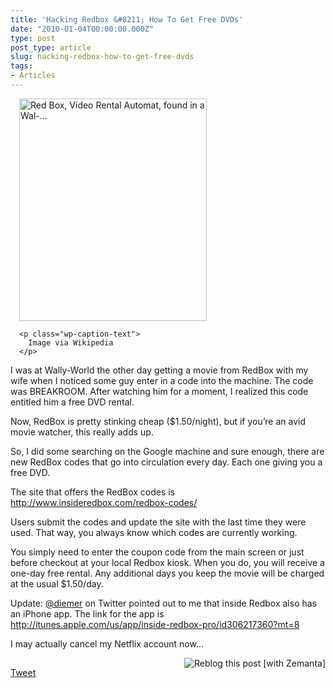 ```yaml
---
title: 'Hacking Redbox &#8211; How To Get Free DVDs'
date: "2010-01-04T00:00:00.000Z"
type: post 
post_type: article
slug: hacking-redbox-how-to-get-free-dvds
tags: 
- Articles
---
```

<div class="zemanta-img" style="width: 310px; margin: 1em;">
  <div class="wp-caption aligncenter" style="width: 310px">
    <a href="http://commons.wikipedia.org/wiki/Image:Red_Box_Video_Rental_Automat.jpg"><img src="http://brandontreb.com/wp-content/uploads/2010/01/300px-Red_Box_Video_Rental_Automat.jpg" alt="Red Box, Video Rental Automat, found in a Wal-…" width="300" height="356" /></a> 
    
    <p class="wp-caption-text">
      Image via Wikipedia
    </p>
  </div>
</div>

I was at Wally-World the other day getting a movie from RedBox with my wife when I noticed some guy enter in a code into the machine. The code was BREAKROOM. After watching him for a moment, I realized this code entitled him a free DVD rental.

Now, RedBox is pretty stinking cheap ($1.50/night), but if you&#8217;re an avid movie watcher, this really adds up.

So, I did some searching on the Google machine and sure enough, there are new RedBox codes that go into circulation every day. Each one giving you a free DVD.

The site that offers the RedBox codes is <http://www.insideredbox.com/redbox-codes/>

Users submit the codes and update the site with the last time they were used. That way, you always know which codes are currently working.

You simply need to enter the coupon code from the main screen or just before checkout at your local Redbox kiosk. When you do, you will receive a one-day free rental. Any additional days you keep the movie will be charged at the usual $1.50/day.

Update: [@diemer][1] on Twitter pointed out to me that inside Redbox also has an iPhone app. The link for the app is <http://itunes.apple.com/us/app/inside-redbox-pro/id306217360?mt=8>

I may actually cancel my Netflix account now&#8230;

<div class="zemanta-pixie" style="margin-top: 10px; height: 15px;">
  <a class="zemanta-pixie-a" title="Reblog this post [with Zemanta]" href="http://reblog.zemanta.com/zemified/ef29dfb8-87cb-4d2b-9100-d8798440ec70/"><img class="zemanta-pixie-img" style="border: none; float: right;" src="http://img.zemanta.com/reblog_e.png?x-id=ef29dfb8-87cb-4d2b-9100-d8798440ec70" alt="Reblog this post [with Zemanta]" /></a>
</div>

<div style="">
  <a href="http://twitter.com/share" class="twitter-share-button" data-count="horizontal" data-text="Hacking Redbox - How To Get Free DVDs" data-url="http://brandontreb.com/hacking-redbox-how-to-get-free-dvds"  data-via="brandontreb" data-related="brandontreb:">Tweet</a>
</div>

 [1]: http://twitter.com/diemer
